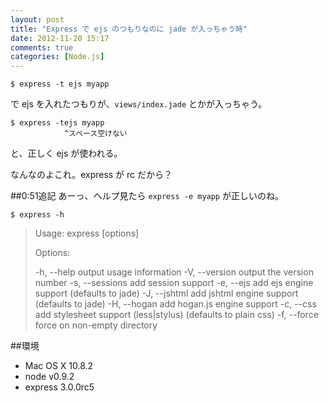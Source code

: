 ```yaml
---
layout: post
title: "Express で ejs のつもりなのに jade が入っちゃう時"
date: 2012-11-20 15:17
comments: true
categories: [Node.js]
---
```

```
$ express -t ejs myapp
```
で ejs を入れたつもりが、```views/index.jade``` とかが入っちゃう。

<!-- more -->

```
$ express -tejs myapp
            ^スペース空けない
```
と、正しく ejs が使われる。

なんなのよこれ。express が rc だから？

##0:51追記
あーっ、ヘルプ見たら ```express -e myapp``` が正しいのね。

```
$ express -h
```

>  Usage: express [options]
>
>  Options:
>
>    -h, --help          output usage information
>    -V, --version       output the version number
>    -s, --sessions      add session support
>    -e, --ejs           add ejs engine support (defaults to jade)
>    -J, --jshtml        add jshtml engine support (defaults to jade)
>    -H, --hogan         add hogan.js engine support
>    -c, --css <engine>  add stylesheet <engine> support (less|stylus) (defaults to plain css)
>    -f, --force         force on non-empty directory

##環境
* Mac OS X 10.8.2
* node v0.9.2
* express 3.0.0rc5